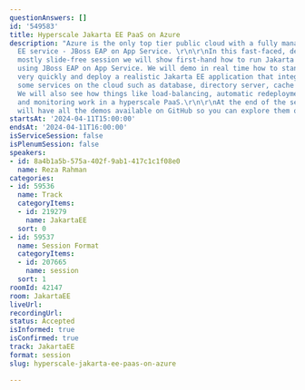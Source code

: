 ```yaml
---
questionAnswers: []
id: '549583'
title: Hyperscale Jakarta EE PaaS on Azure
description: "Azure is the only top tier public cloud with a fully managed Jakarta
  EE service - JBoss EAP on App Service. \r\n\r\nIn this fast-faced, demo-heavy, and
  mostly slide-free session we will show first-hand how to run Jakarta EE on Azure
  using JBoss EAP on App Service. We will demo in real time how to stand up an instance
  very quickly and deploy a realistic Jakarta EE application that integrates with
  some services on the cloud such as database, directory server, cache or log aggregator.
  We will also see how things like load-balancing, automatic redeployment, auto-scaling,
  and monitoring work in a hyperscale PaaS.\r\n\r\nAt the end of the session, you
  will have all the demos available on GitHub so you can explore them on your own!"
startsAt: '2024-04-11T15:00:00'
endsAt: '2024-04-11T16:00:00'
isServiceSession: false
isPlenumSession: false
speakers:
- id: 8a4b1a5b-575a-402f-9ab1-417c1c1f08e0
  name: Reza Rahman
categories:
- id: 59536
  name: Track
  categoryItems:
  - id: 219279
    name: JakartaEE
  sort: 0
- id: 59537
  name: Session Format
  categoryItems:
  - id: 207665
    name: session
  sort: 1
roomId: 42147
room: JakartaEE
liveUrl: 
recordingUrl: 
status: Accepted
isInformed: true
isConfirmed: true
track: JakartaEE
format: session
slug: hyperscale-jakarta-ee-paas-on-azure

---
```

